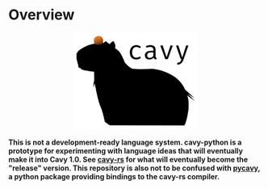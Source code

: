 # Overview

<div align="center">
<img src="/assets/cavy_small.png" width=250 alt="Cavy logo: a capybara with an orange on its head."></img>
</div>

**This is not a development-ready language system. cavy-python is a prototype for
experimenting with language ideas that will eventually make it into Cavy 1.0.
See [cavy-rs](https://github.com/mcncm/cavy-rs) for what will eventually become
the "release" version. This repository is also not to be confused with [pycavy](https://github.com/mcncm/pycavy), a python package providing bindings to the cavy-rs compiler.**
